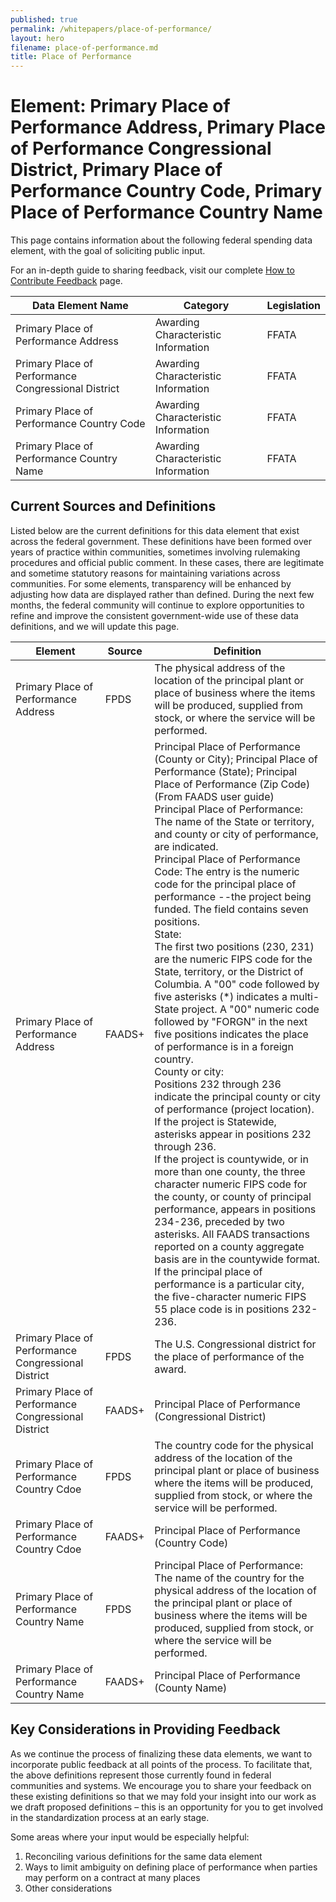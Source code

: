 ```yaml
---
published: true
permalink: /whitepapers/place-of-performance/
layout: hero
filename: place-of-performance.md
title: Place of Performance
---
```


# Element: Primary Place of Performance Address, Primary Place of Performance Congressional District, Primary Place of Performance Country Code, Primary Place of Performance Country Name

This page contains information about the following federal spending data element, with the goal of soliciting public input.

For an in-depth guide to sharing feedback, visit our complete [How to Contribute Feedback](/feedback/) page.

<table>
  <thead>
    <tr>
      <th scope ="col">Data Element Name</th>
      <th scope="col">Category</th>
      <th scope="col">Legislation</th>
    </tr>
  </thead>
  <tr>
    <td>Primary Place of Performance Address</td>
    <td>Awarding Characteristic Information</td>
    <td>FFATA</td>
  </tr>
  <tr>
    <td>Primary Place of Performance Congressional District</td>
    <td>Awarding Characteristic Information</td>
    <td>FFATA</td>
  </tr>
  <tr>
    <td>Primary Place of Performance Country Code</td>
    <td>Awarding Characteristic Information</td>
    <td>FFATA</td>
  </tr>
  <tr>
    <td>Primary Place of Performance Country Name</td>
    <td>Awarding Characteristic Information</td>
    <td>FFATA</td>
  </tr>
  </table>


## Current Sources and Definitions

Listed below are the current definitions for this data element that exist across the federal government. These definitions have been formed over years of practice within communities, sometimes involving rulemaking procedures and official public comment. In these cases, there are legitimate and sometime statutory reasons for maintaining variations across communities. For some elements, transparency will be enhanced by adjusting how data are displayed rather than defined. During the next few months, the federal community will continue to explore opportunities to refine and improve the consistent government-wide use of these data definitions, and we will update this page.

<table>
  <thead>
    <tr>
      <th scope="col">Element</th>
      <th scope="col">Source</th>
      <th scope="col">Definition</th>
    </tr>
  </thead>
  <tr>
    <td>Primary Place of Performance Address</td>
    <td>FPDS</td>
    <td>The physical address of the location of the principal plant or place of business where the items will be produced, supplied from stock, or where the service will be performed.</td>
  </tr>
  <tr>
    <td>Primary Place of Performance Address</td>
    <td>FAADS+</td>
    <td>Principal Place of Performance (County or City); Principal Place of Performance (State); Principal Place of Performance (Zip Code)  (From FAADS user guide)<br/>
Principal Place of Performance: The name of the State or territory, and county or city of performance, are indicated.<br/>
Principal Place of Performance Code: The entry is the numeric code for the principal place of performance
--the project being funded. The field contains seven positions.<br/>
State:<br/>
The first two positions (230, 231) are the numeric FIPS code for the State, territory, or the District of Columbia. A "00" code followed by five asterisks (*) indicates a multi-State project. A "00" numeric code followed by "FORGN" in the next five positions indicates the place of performance is in a foreign country.<br/>
County or city:<br/>
Positions 232 through 236 indicate the principal county or city of performance (project location).<br/>
If the project is Statewide, asterisks appear in positions 232 through 236.<br/>
If the project is countywide, or in more than one county, the three character numeric FIPS code for the county, or county of principal performance, appears in positions 234-236, preceded by two asterisks. All FAADS transactions reported on a county aggregate basis are in the countywide format.<br/>
If the principal place of performance is a particular city, the five-character numeric FIPS 55 place code is in positions 232-236.
</td>
  </tr>
  <tr>
    <td>Primary Place of Performance Congressional District</td>
    <td>FPDS</td>
    <td>The U.S. Congressional district for the place of performance of the award.</td>
  </tr>
  <tr>
    <td>Primary Place of Performance Congressional District</td>
    <td>FAADS+</td>
    <td>Principal Place of Performance (Congressional District)</td>
  </tr>
  <tr>
    <td>Primary Place of Performance Country Cdoe</td>
    <td>FPDS</td>
    <td>The country code for the physical address of the location of the principal plant or place of business where the items will be produced, supplied from stock, or where the service will be performed.</td>
  </tr>
  <tr>
    <td>Primary Place of Performance Country Cdoe</td>
    <td>FAADS+</td>
    <td>Principal Place of Performance (Country Code)</td>
  </tr>
  <tr>
    <td>Primary Place of Performance Country Name</td>
    <td>FPDS</td>
    <td>Principal Place of Performance: The name of the country for the physical address of the location of the principal plant or place of business where the items will be produced, supplied from stock, or where the service will be performed.</td>
  </tr>
  <tr>
    <td>Primary Place of Performance Country Name</td>
    <td>FAADS+</td>
    <td>Principal Place of Performance (County Name)</td>
  </tr>
</table>

## Key Considerations in Providing Feedback

As we continue the process of finalizing these data elements, we want to incorporate public feedback at all points of the process. To facilitate that, the above definitions represent those currently found in federal communities and systems. We encourage you to share your feedback on these existing definitions so that we may fold your insight into our work as we draft proposed definitions – this is an opportunity for you to get involved in the standardization process at an early stage.

Some areas where your input would be especially helpful:

1.  Reconciling various definitions for the same data element
2.  Ways to limit ambiguity on defining place of performance when parties may perform on a contract at many places
3.  Other considerations
